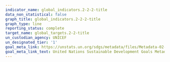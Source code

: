 ```yaml
---
indicator_name: global_indicators.2-2-2-title
data_non_statistical: false
graph_title: global_indicators.2-2-2-title
graph_type: line
reporting_status: complete
target_name: global_targets.2-2-title
un_custodian_agency: UNICEF
un_designated_tier: '1'
goal_meta_link: https://unstats.un.org/sdgs/metadata/files/Metadata-02-02-02a.pdf
goal_meta_link_text: United Nations Sustainable Development Goals Metadata (pdf 232kB)
---
```

